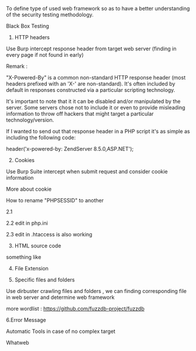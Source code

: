 To define type of used web framework so as to have a better understanding of the security testing methodology.

Black Box Testing

1. HTTP headers

Use Burp intercept response header from target web server (finding in every page if not found in early)



Remark :

"X-Powered-By" is a common non-standard HTTP response header (most headers prefixed with an 'X-' are non-standard). It's often included by default in responses constructed via a particular scripting technology.

It's important to note that it it can be disabled and/or manipulated by the server. Some servers chose not to include it or even to provide misleading information to throw off hackers that might target a particular technology/version.

If I wanted to send out that response header in a PHP script it's as simple as including the following code:

header('x-powered-by: ZendServer 8.5.0,ASP.NET');


2. Cookies

Use Burp Suite intercept when submit request and consider cookie information



More about cookie

How to rename "PHPSESSID" to another

2.1


2.2 edit in php.ini


2.3 edit in .htaccess is also working




3. HTML source code

something like



4. File Extension




5. Specific files and folders

Use dirbuster crawling files and folders , we can finding corresponding file in web server and determine web framework

more wordlist : https://github.com/fuzzdb-project/fuzzdb


6.Error Message





Automatic Tools in case of no complex target



Whatweb


